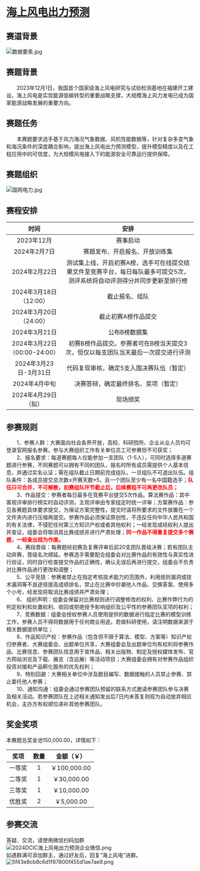<h1><a href="https://www.dcic-china.com/competitions/10098" target="_blank">海上风电出力预测</a></h1>
<div class="markdown-body"><h2><a id="_0"></a>赛道背景</h2>
<p><img src="https://s3.cn-north-1.amazonaws.com.cn/files.datafountain.cn/uploads/admin/editor/2024-01-23/%E6%95%B0%E6%8D%AE%E8%A6%81%E7%B4%A0-842299.jpg" alt="数据要素.jpg"></p>
<h2><a id="_4"></a>赛题背景</h2>
<p>  2023年12月1日，我国首个国家级海上风电研究与试验检测基地在福建开工建设，海上风电是实现能源低碳转型的重要战略支撑，大规模海上风力发电已成为国家能源战略发展的重要方向。</p>
<h2><a id="_8"></a>赛题任务</h2>
<p>  本赛题要求选手基于风力海况气象数据、风机性能数据等，针对复杂多变气象和海况条件的深度耦合影响，提出海上风电出力预测模型，提升模型精度以及在工程应用中的可信度，为大规模风电接入下的能源安全可靠运行提供保障。</p>
<h2><a id="_11"></a>赛题组织</h2>
<p><img src="https://s3.cn-north-1.amazonaws.com.cn/files.datafountain.cn/uploads/admin/editor/2024-02-22/%E5%9B%BD%E7%BD%91%E7%94%B5%E5%8A%9B-567654.jpg" alt="国网电力.jpg"></p>
<h2><a id="_15"></a>赛程安排</h2>
<table>
<thead>
<tr>
<th style="text-align:center">时间</th>
<th style="text-align:center">安排</th>
</tr>
</thead>
<tbody>
<tr>
<td style="text-align:center">2023年12月</td>
<td style="text-align:center">赛事启动</td>
</tr>
<tr>
<td style="text-align:center">2024年2月7日</td>
<td style="text-align:center">赛题发布、开启报名、开放训练集</td>
</tr>
<tr>
<td style="text-align:center">2024年2月22日</td>
<td style="text-align:center">测试集上线，开启初赛A榜，选手可在线提交结果文件至竞赛平台，每日每队最多可提交5次，测评系统将自动评测得分并同步更新至排行榜</td>
</tr>
<tr>
<td style="text-align:center">2024年3月18日（12:00）</td>
<td style="text-align:center">截止报名、组队</td>
</tr>
<tr>
<td style="text-align:center">2024年3月20日（24:00）</td>
<td style="text-align:center">截止初赛A榜作品提交</td>
</tr>
<tr>
<td style="text-align:center">2024年3月21日</td>
<td style="text-align:center">公布B榜数据集</td>
</tr>
<tr>
<td style="text-align:center">2024年3月22日（00:00-24:00）</td>
<td style="text-align:center">初赛B榜作品提交。参赛者可在B榜当天提交3次，但仅以每支团队当天最后一次提交进行评测</td>
</tr>
<tr>
<td style="text-align:center">2024年3月23日-3月31日</td>
<td style="text-align:center">代码复现审核，确定5支入围决赛队伍（暂定）</td>
</tr>
<tr>
<td style="text-align:center">2024年4月中旬</td>
<td style="text-align:center">决赛答辩，确定最终排名、奖项（暂定）</td>
</tr>
<tr>
<td style="text-align:center">2024年4月29日（拟）</td>
<td style="text-align:center">现场颁奖</td>
</tr>
</tbody>
</table>
<h2><a id="_30"></a>参赛规则</h2>
<p>  1、参赛人群：大赛面向社会各界开放，高校、科研院所、企业从业人员均可登录官网报名参赛。参与大赛组织工作有关单位员工可参赛但不可获奖；<br>
  2、报名要求：每道赛题每人仅能参加一支团队（1-5人），可同时选择多道赛题进行参赛，不同赛题可以拥有不同的团队，报名时所有成员需提供个人基本信息，并通过实名认证；需在组队截止日期前完成组队，一旦组队不可退出队伍。组队条件：各成员提交总次数≤开赛天数*5，且一个团队至少有一名中国籍选手；<font color="red"><strong>队伍只可合并，不可解散，初赛组队环节截止后，后续赛程不可再更改队员；</strong></font><br>
  3、作品提交：参赛者每日最多在竞赛平台提交5次作品。算法赛作品：其中客观评审排行榜实时自动评测，主观评审由专家组定时统一评审；方案赛作品：参见各赛题具体要求提交，为保证方案完整性，提交时请将所要求的文件放置在一个文件夹内进行压缩再提交。参赛作品必须保证原创性，不违反任何中华人民共和国的有关法律，不侵犯任何第三方知识产权或者其他权利；一经发现或经权利人提出并查证，组委会将取消其比赛成绩并进行严肃处理；<font color="red"><strong>同一作品不得重复提交多个赛题，一经查出视为作废。</strong></font><br>
  4、赛段晋级：每赛题经初赛及复赛评审后前20支团队晋级决赛；若有团队主动弃赛，晋级名次顺延。参赛选手需要配合组委会对比赛作品的有效性与真实性进行验证，同时自行检查提交作品的正确性，确认无误后再进行提交，组委会不负责对比赛作品进行更改和调整；<br>
  5、公平竞技：参赛者禁止在指定考核技术能力的范围外，利用规则漏洞或技术漏洞等不良途径提高成绩排名，禁止在比赛中抄袭他人作品、交换答案、使用多个小号，经发现将取消比赛成绩并严肃处理；<br>
  6、&nbsp;组织声明：组委会保留对比赛规则进行调整修改的权利、比赛作弊行为的判定权利和处置权利、收回或拒绝授予影响组织及公平性的参赛团队奖项的权利；<br>
  7、竞赛数据：组委会授权参赛人员使用提供的数据进行指定比赛的模型训练工作，参赛人员不得将数据用于任何商业用途。若做科研使用，请注明数据来源于相关数据提供单位；<br>
  8、作品知识产权：参赛作品（包含但不限于算法、模型、方案等）知识产权归参赛者、大赛组委会、出题单位共享，大赛组委会及出题单位均有权利将参赛作品、比赛信息、参赛团队信息用于宣传品、相关出版物、制定及授权媒体发布、官方网站浏览及下载、展览（含巡展）等活动项目；大赛组委会拥有对参赛作品组织投资对接和产品孵化服务的优先权利；<br>
  9、特别回避：大赛相关单位中涉及题目编写、数据接触的人员禁止参赛、禁止委托他人参赛；<br>
  10、通知沟通：组委会通过参赛团队预留的联系方式邀请参赛团队参与决赛及相关活动。若参赛团队在上述相关通知发出后7日内未答复则视为自动放弃相应机会，主办方有权顺位递补其他参赛团队。</p>
<h2><a id="_43"></a>奖金奖项</h2>
<p>本赛题总奖金池150,000.00，详情如下：</p>
<table>
<thead>
<tr>
<th style="text-align:center">奖项</th>
<th style="text-align:center">数量</th>
<th style="text-align:center">金额（￥）</th>
</tr>
</thead>
<tbody>
<tr>
<td style="text-align:center">一等奖</td>
<td style="text-align:center">1</td>
<td style="text-align:center">￥100,000.00</td>
</tr>
<tr>
<td style="text-align:center">二等奖</td>
<td style="text-align:center">1</td>
<td style="text-align:center">￥30,000.00</td>
</tr>
<tr>
<td style="text-align:center">三等奖</td>
<td style="text-align:center">1</td>
<td style="text-align:center">￥10,000.00</td>
</tr>
<tr>
<td style="text-align:center">优胜奖</td>
<td style="text-align:center">2</td>
<td style="text-align:center">￥5,000.00</td>
</tr>
</tbody>
</table>
<h2><a id="_53"></a>参赛交流</h2>
<p>答疑、交流，请使用微信扫码加群<br>
<img src="https://s3.cn-north-1.amazonaws.com.cn/files.datafountain.cn/uploads/admin/editor/2024-02-05/2024DCIC-%E6%B5%B7%E4%B8%8A%E9%A3%8E%E7%94%B5%E5%87%BA%E5%8A%9B%E9%A2%84%E6%B5%8B-%E4%BC%81%E4%B8%9A%E5%BE%AE%E4%BF%A1-907600.png" alt="2024DCIC海上风电出力预测企业微信.png"><br>
如遇群满可添加群主，通过好友后，回复“海上风电”进群。<br>
<img src="https://s3.cn-north-1.amazonaws.com.cn/files.datafountain.cn/uploads/admin/editor/2024-02-28/5f43e8cb8c6d1f87800f455d1ae7ae9-626704.png" alt="5f43e8cb8c6d1f87800f455d1ae7ae9.png"></p>
</div>